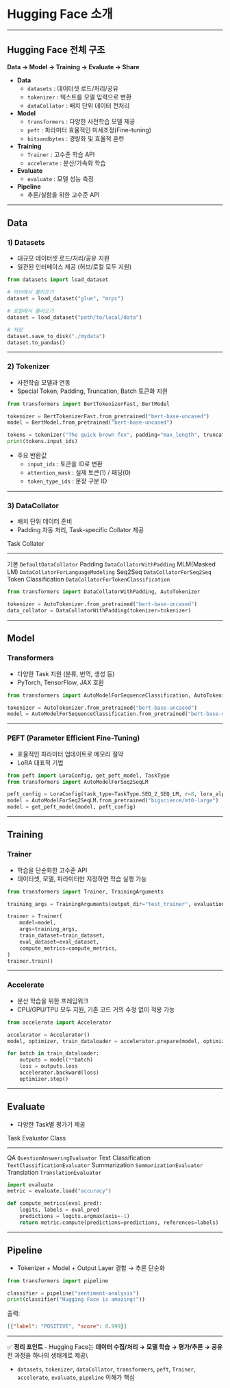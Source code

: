 # Hugging Face 소개

------------------------------------------------------------------------

## Hugging Face 전체 구조

**Data → Model → Training → Evaluate → Share**

-   **Data**
    -   `datasets` : 데이터셋 로드/처리/공유
    -   `tokenizer` : 텍스트를 모델 입력으로 변환
    -   `dataCollator` : 배치 단위 데이터 전처리
-   **Model**
    -   `transformers` : 다양한 사전학습 모델 제공
    -   `peft` : 파라미터 효율적인 미세조정(Fine-tuning)
    -   `bitsandbytes` : 경량화 및 효율적 훈련
-   **Training**
    -   `Trainer` : 고수준 학습 API
    -   `accelerate` : 분산/가속화 학습
-   **Evaluate**
    -   `evaluate` : 모델 성능 측정
-   **Pipeline**
    -   추론/실험을 위한 고수준 API

------------------------------------------------------------------------

## Data

### 1) Datasets

-   대규모 데이터셋 로드/처리/공유 지원
-   일관된 인터페이스 제공 (허브/로컬 모두 지원)

``` python
from datasets import load_dataset

# 허브에서 불러오기
dataset = load_dataset("glue", "mrpc")

# 로컬에서 불러오기
dataset = load_dataset("path/to/local/data")

# 저장
dataset.save_to_disk("./mydata")
dataset.to_pandas()
```

------------------------------------------------------------------------

### 2) Tokenizer

-   사전학습 모델과 연동
-   Special Token, Padding, Truncation, Batch 토큰화 지원

``` python
from transformers import BertTokenizerFast, BertModel

tokenizer = BertTokenizerFast.from_pretrained("bert-base-uncased")
model = BertModel.from_pretrained("bert-base-uncased")

tokens = tokenizer("The quick brown fox", padding="max_length", truncation=True)
print(tokens.input_ids)
```

-   주요 반환값
    -   `input_ids` : 토큰을 ID로 변환
    -   `attention_mask` : 실제 토큰(1) / 패딩(0)
    -   `token_type_ids` : 문장 구분 ID

------------------------------------------------------------------------

### 3) DataCollator

-   배치 단위 데이터 준비
-   Padding 자동 처리, Task-specific Collator 제공

  Task                   Collator
  ---------------------- --------------------------------------
  기본                   `DefaultDataCollator`
  Padding                `DataCollatorWithPadding`
  MLM(Masked LM)         `DataCollatorForLanguageModeling`
  Seq2Seq                `DataCollatorForSeq2Seq`
  Token Classification   `DataCollatorForTokenClassification`

``` python
from transformers import DataCollatorWithPadding, AutoTokenizer

tokenizer = AutoTokenizer.from_pretrained("bert-base-uncased")
data_collator = DataCollatorWithPadding(tokenizer=tokenizer)
```

------------------------------------------------------------------------

## Model

### Transformers

-   다양한 Task 지원 (분류, 번역, 생성 등)
-   PyTorch, TensorFlow, JAX 호환

``` python
from transformers import AutoModelForSequenceClassification, AutoTokenizer

tokenizer = AutoTokenizer.from_pretrained("bert-base-uncased")
model = AutoModelForSequenceClassification.from_pretrained("bert-base-uncased", num_labels=2)
```

------------------------------------------------------------------------

### PEFT (Parameter Efficient Fine-Tuning)

-   효율적인 파라미터 업데이트로 메모리 절약
-   LoRA 대표적 기법

``` python
from peft import LoraConfig, get_peft_model, TaskType
from transformers import AutoModelForSeq2SeqLM

peft_config = LoraConfig(task_type=TaskType.SEQ_2_SEQ_LM, r=8, lora_alpha=32, lora_dropout=0.1)
model = AutoModelForSeq2SeqLM.from_pretrained("bigscience/mt0-large")
model = get_peft_model(model, peft_config)
```

------------------------------------------------------------------------

## Training

### Trainer

-   학습을 단순화한 고수준 API
-   데이터셋, 모델, 파라미터만 지정하면 학습 실행 가능

``` python
from transformers import Trainer, TrainingArguments

training_args = TrainingArguments(output_dir="test_trainer", evaluation_strategy="epoch")

trainer = Trainer(
    model=model,
    args=training_args,
    train_dataset=train_dataset,
    eval_dataset=eval_dataset,
    compute_metrics=compute_metrics,
)
trainer.train()
```

------------------------------------------------------------------------

### Accelerate

-   분산 학습을 위한 프레임워크
-   CPU/GPU/TPU 모두 지원, 기존 코드 거의 수정 없이 적용 가능

``` python
from accelerate import Accelerator

accelerator = Accelerator()
model, optimizer, train_dataloader = accelerator.prepare(model, optimizer, train_dataloader)

for batch in train_dataloader:
    outputs = model(**batch)
    loss = outputs.loss
    accelerator.backward(loss)
    optimizer.step()
```

------------------------------------------------------------------------

## Evaluate

-   다양한 Task별 평가기 제공

  Task                  Evaluator Class
  --------------------- -------------------------------
  QA                    `QuestionAnsweringEvaluator`
  Text Classification   `TextClassificationEvaluator`
  Summarization         `SummarizationEvaluator`
  Translation           `TranslationEvaluator`

``` python
import evaluate
metric = evaluate.load("accuracy")

def compute_metrics(eval_pred):
    logits, labels = eval_pred
    predictions = logits.argmax(axis=-1)
    return metric.compute(predictions=predictions, references=labels)
```

------------------------------------------------------------------------

## Pipeline

-   Tokenizer + Model + Output Layer 결합 → 추론 단순화

``` python
from transformers import pipeline

classifier = pipeline("sentiment-analysis")
print(classifier("Hugging Face is amazing!"))
```

출력:

``` json
[{"label": "POSITIVE", "score": 0.999}]
```

------------------------------------------------------------------------

✅ **정리 포인트** - Hugging Face는 **데이터 수집/처리 → 모델 학습 →
평가/추론 → 공유** 전 과정을 하나의 생태계로 제공\
- `datasets`, `tokenizer`, `dataCollator`, `transformers`, `peft`,
`Trainer`, `accelerate`, `evaluate`, `pipeline` 이해가 핵심

